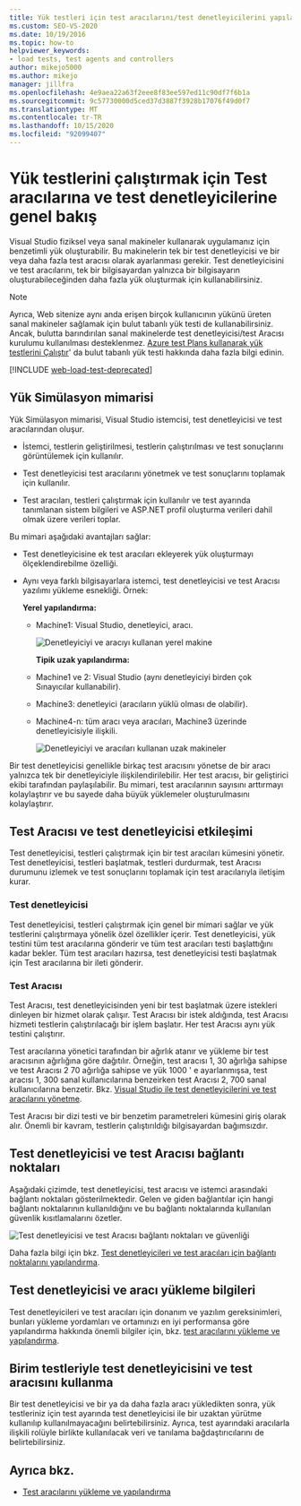 ```yaml
---
title: Yük testleri için test aracılarını/test denetleyicilerini yapılandırma
ms.custom: SEO-VS-2020
ms.date: 10/19/2016
ms.topic: how-to
helpviewer_keywords:
- load tests, test agents and controllers
author: mikejo5000
ms.author: mikejo
manager: jillfra
ms.openlocfilehash: 4e9aea22a63f2eee8f83ee597ed11c90df7f6b1a
ms.sourcegitcommit: 9c57730000d5ced37d3887f3928b17076f49d0f7
ms.translationtype: MT
ms.contentlocale: tr-TR
ms.lasthandoff: 10/15/2020
ms.locfileid: "92099407"
---
```

# <a name="overview-of-test-agents-and-test-controllers-for-running-load-tests"></a>Yük testlerini çalıştırmak için Test aracılarına ve test denetleyicilerine genel bakış

Visual Studio fiziksel veya sanal makineler kullanarak uygulamanız için benzetimli yük oluşturabilir. Bu makinelerin tek bir test denetleyicisi ve bir veya daha fazla test aracısı olarak ayarlanması gerekir. Test denetleyicisini ve test aracılarını, tek bir bilgisayardan yalnızca bir bilgisayarın oluşturabileceğinden daha fazla yük oluşturmak için kullanabilirsiniz.

> [!NOTE]
> Ayrıca, Web sitenize aynı anda erişen birçok kullanıcının yükünü üreten sanal makineler sağlamak için bulut tabanlı yük testi de kullanabilirsiniz. Ancak, bulutta barındırılan sanal makinelerde test denetleyicisi/test Aracısı kurulumu kullanılması desteklenmez. [Azure test Plans kullanarak yük testlerini Çalıştır](/azure/devops/test/load-test/get-started-simple-cloud-load-test?view=vsts&preserve-view=true)' da bulut tabanlı yük testi hakkında daha fazla bilgi edinin.

[!INCLUDE [web-load-test-deprecated](includes/web-load-test-deprecated.md)]

## <a name="load-simulation-architecture"></a>Yük Simülasyon mimarisi

Yük Simülasyon mimarisi, Visual Studio istemcisi, test denetleyicisi ve test aracılarından oluşur.

- İstemci, testlerin geliştirilmesi, testlerin çalıştırılması ve test sonuçlarını görüntülemek için kullanılır.

- Test denetleyicisi test aracılarını yönetmek ve test sonuçlarını toplamak için kullanılır.

- Test aracıları, testleri çalıştırmak için kullanılır ve test ayarında tanımlanan sistem bilgileri ve ASP.NET profil oluşturma verileri dahil olmak üzere verileri toplar.

Bu mimari aşağıdaki avantajları sağlar:

- Test denetleyicisine ek test aracıları ekleyerek yük oluşturmayı ölçeklendirebilme özelliği.

- Aynı veya farklı bilgisayarlara istemci, test denetleyicisi ve test Aracısı yazılımı yükleme esnekliği. Örnek:

   **Yerel yapılandırma:**

  - Machine1: Visual Studio, denetleyici, aracı.

    ![Denetleyiciyi ve aracıyı kullanan yerel makine](./media/load-test-configa.png)

    **Tipik uzak yapılandırma:**

  - Machine1 ve 2: Visual Studio (aynı denetleyiciyi birden çok Sınayıcılar kullanabilir).

  - Machine3: denetleyici (aracıların yüklü olması de olabilir).

  - Machine4-n: tüm aracı veya aracıları, Machine3 üzerinde denetleyicisiyle ilişkili.

    ![Denetleyiciyi ve aracıları kullanan uzak makineler](./media/load-test-configb.png)

Bir test denetleyicisi genellikle birkaç test aracısını yönetse de bir aracı yalnızca tek bir denetleyiciyle ilişkilendirilebilir. Her test aracısı, bir geliştirici ekibi tarafından paylaşılabilir. Bu mimari, test aracılarının sayısını arttırmayı kolaylaştırır ve bu sayede daha büyük yüklemeler oluşturulmasını kolaylaştırır.

## <a name="test-agent-and-test-controller-interaction"></a>Test Aracısı ve test denetleyicisi etkileşimi

Test denetleyicisi, testleri çalıştırmak için bir test aracıları kümesini yönetir. Test denetleyicisi, testleri başlatmak, testleri durdurmak, test Aracısı durumunu izlemek ve test sonuçlarını toplamak için test aracılarıyla iletişim kurar.

### <a name="test-controller"></a>Test denetleyicisi

Test denetleyicisi, testleri çalıştırmak için genel bir mimari sağlar ve yük testlerini çalıştırmaya yönelik özel özellikler içerir. Test denetleyicisi, yük testini tüm test aracılarına gönderir ve tüm test aracıları testi başlattığını kadar bekler. Tüm test aracıları hazırsa, test denetleyicisi testi başlatmak için Test aracılarına bir ileti gönderir.

### <a name="test-agent"></a>Test Aracısı

Test Aracısı, test denetleyicisinden yeni bir test başlatmak üzere istekleri dinleyen bir hizmet olarak çalışır. Test Aracısı bir istek aldığında, test Aracısı hizmeti testlerin çalıştırılacağı bir işlem başlatır. Her test Aracısı aynı yük testini çalıştırır.

Test aracılarına yönetici tarafından bir ağırlık atanır ve yükleme bir test aracısının ağırlığına göre dağıtılır. Örneğin, test aracısı 1, 30 ağırlığa sahipse ve test Aracısı 2 70 ağırlığa sahipse ve yük 1000 ' e ayarlanmışsa, test aracısı 1, 300 sanal kullanıcılarına benzeirken test Aracısı 2, 700 sanal kullanıcılarına benzetir. Bkz. [Visual Studio ile test denetleyicilerini ve test aracılarını yönetme](../test/manage-test-controllers-and-test-agents.md).

Test Aracısı bir dizi testi ve bir benzetim parametreleri kümesini giriş olarak alır. Önemli bir kavram, testlerin çalıştırıldığı bilgisayardan bağımsızdır.

## <a name="test-controller-and-test-agent-connection-points"></a>Test denetleyicisi ve test Aracısı bağlantı noktaları

Aşağıdaki çizimde, test denetleyicisi, test aracısı ve istemci arasındaki bağlantı noktaları gösterilmektedir. Gelen ve giden bağlantılar için hangi bağlantı noktalarının kullanıldığını ve bu bağlantı noktalarında kullanılan güvenlik kısıtlamalarını özetler.

![Test denetleyicisi ve test Aracısı bağlantı noktaları ve güvenliği](./media/test-controller-agent-firewall.png)

Daha fazla bilgi için bkz. [Test denetleyicileri ve test aracıları için bağlantı noktalarını yapılandırma](../test/configure-ports-for-test-controllers-and-test-agents.md).

## <a name="test-controller-and-agent-installation-information"></a>Test denetleyicisi ve aracı yükleme bilgileri

Test denetleyicileri ve test aracıları için donanım ve yazılım gereksinimleri, bunları yükleme yordamları ve ortamınızı en iyi performansa göre yapılandırma hakkında önemli bilgiler için, bkz. [test aracılarını yükleme ve yapılandırma](../test/lab-management/install-configure-test-agents.md).

## <a name="use-the-test-controller-and-test-agent-with-unit-tests"></a>Birim testleriyle test denetleyicisini ve test aracısını kullanma

Bir test denetleyicisi ve bir ya da daha fazla aracı yükledikten sonra, yük testleriniz için test ayarında test denetleyicisi ile bir uzaktan yürütme kullanılıp kullanılmayacağını belirtebilirsiniz. Ayrıca, test ayarındaki aracılarla ilişkili rolüyle birlikte kullanılacak veri ve tanılama bağdaştırıcılarını de belirtebilirsiniz.

## <a name="see-also"></a>Ayrıca bkz.

- [Test aracılarını yükleme ve yapılandırma](../test/lab-management/install-configure-test-agents.md)
